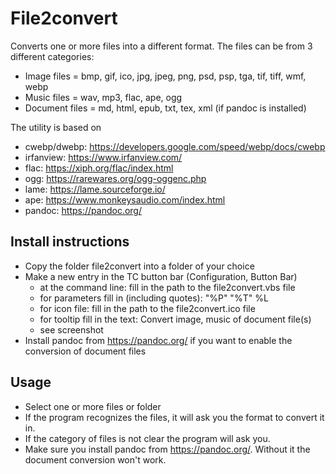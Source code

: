# File2convert

Converts one or more files into a different format. The files can be from 3 different categories:
- Image files = bmp, gif, ico, jpg, jpeg, png, psd, psp, tga, tif, tiff, wmf, webp
- Music files = wav, mp3, flac, ape, ogg
- Document files = md, html, epub, txt, tex, xml (if pandoc is installed)


The utility is based on 
- cwebp/dwebp: https://developers.google.com/speed/webp/docs/cwebp
- irfanview: https://www.irfanview.com/
- flac: https://xiph.org/flac/index.html
- ogg: https://rarewares.org/ogg-oggenc.php
- lame: https://lame.sourceforge.io/
- ape: https://www.monkeysaudio.com/index.html
- pandoc: https://pandoc.org/


## Install instructions

* Copy the folder file2convert into a folder of your choice
* Make a new entry in the TC button bar (Configuration, Button Bar)
    - at the command line: fill in the path to the file2convert.vbs file
    - for parameters fill in (including quotes): "%P" "%T" %L
    - for icon file: fill in the path to the file2convert.ico file
    - for tooltip fill in the text: Convert image, music of document file(s)
    - see screenshot
* Install pandoc from https://pandoc.org/ if you want to enable the conversion of document files

## Usage

* Select one or more files or folder
* If the program recognizes the files, it will ask you the format to convert it in.
* If the category of files is not clear the program will ask you.
* Make sure you install pandoc from https://pandoc.org/. Without it the document conversion won't work. 
